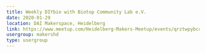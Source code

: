 ```yaml
---
title: Weekly DIYbio with Biotop Community Lab e.V.
date: 2020-01-29
location: DAI Makerspace, Heidelberg
link: https://www.meetup.com/Heidelberg-Makers-Meetup/events/qrztwpybccbmc/
usergroup: makershd
type: usergroup
---
```

